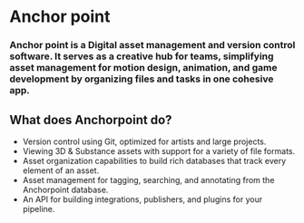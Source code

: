 # Anchor point


### Anchor point is a  Digital asset management and version control software. It serves as a creative hub for teams, simplifying asset management for motion design, animation, and game development by organizing files and tasks in one cohesive app.


## What does Anchorpoint do?
- Version control using Git, optimized for artists and large projects.
- Viewing 3D & Substance assets with support for a variety of file formats.
- Asset organization capabilities to build rich databases that track every element of an asset.
- Asset management for tagging, searching, and annotating from the Anchorpoint database.
- An API for building integrations, publishers, and plugins for your pipeline.

